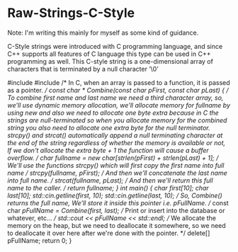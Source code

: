# Raw-Strings-C-Style
Note: I'm writing this mainly for myself as some kind of guidance.

C-Style strings were introduced with C programming language, and since C++ supports all features of C language this type can be used in C++ programming as well.
This C-style string is a one-dimensional array of characters that is terminated by a null character ‘\0’

#include <iostream>
#include <cstring>
/*
In C, when an array is passed to a function, it is passed as a pointer.
*/
const char * Combine(const char *pFirst, const char *pLast)
{
/*
To combine first name and last name we need a third character array, so, we'll use dynamic memory allocation, we'll allocate memory for fullname by using new and also we need to allocate one byte extra because in C the strings are null-terminated so when you allocate memory for the combined string you also need to allocate one extra byte for the null terminator.
strcpy() and strcat() automatically append a null terminating character at the end of the string regardless of whether the memory is available or not, If we don't allocate the extra byte + 1 the function will cause a buffer overflow.
*/
    char *fullname = new char[strlen(pFirst) + strlen(pLast) + 1];
*/
We'll use the functions strcpy() which will first copy the first name into full name
/*
    strcpy(fullname, pFirst);
/*
And then we'll concatenate the last name into full name.
/*
    strcat(fullname, pLast);
/*
And then we'll return this full name to the caller.
*/
    return fullname;
}
int main() {
    char first[10];
    char last[10];
    std::cin.getline(first, 10);
    std::cin.getline(last, 10);
/*
So, Combine() returns the full name, We'll store it inside this pointer i.e. pFullName.
/*
    const char *pFullName = Combine(first, last);
/*
Print or insert into the database or whatever, etc...
*/
    std::cout << pFullName << std::endl;
/*
We allocate the memory on the heap, but we need to deallocate it somewhere, so we need to deallocate it over here after we're done with the pointer.
*/
    delete[] pFullName;
    return 0;
}
